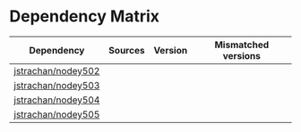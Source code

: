 # Dependency Matrix

Dependency | Sources | Version | Mismatched versions
---------- | ------- | ------- | -------------------
[jstrachan/nodey502](https://github.com/jstrachan/nodey502.git) |  | []() | 
[jstrachan/nodey503](https://github.com/jstrachan/nodey503.git) |  | []() | 
[jstrachan/nodey504](https://github.com/jstrachan/nodey504.git) |  | []() | 
[jstrachan/nodey505](https://github.com/jstrachan/nodey505.git) |  | []() | 
